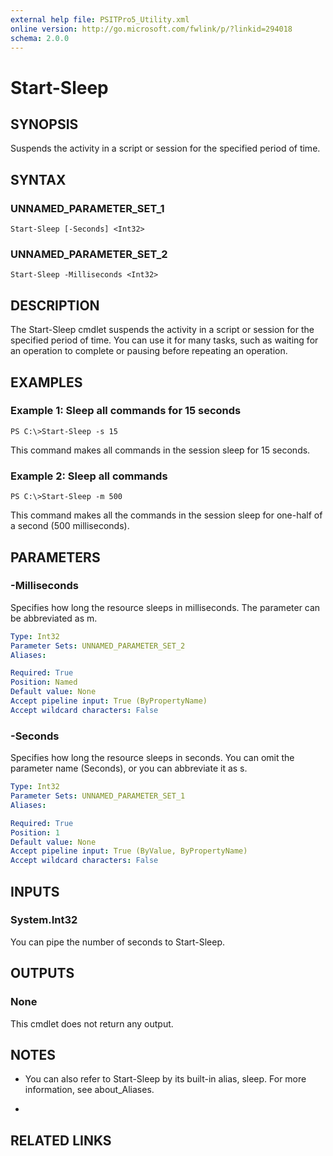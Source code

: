 ```yaml
---
external help file: PSITPro5_Utility.xml
online version: http://go.microsoft.com/fwlink/p/?linkid=294018
schema: 2.0.0
---
```


# Start-Sleep
## SYNOPSIS
Suspends the activity in a script or session for the specified period of time.

## SYNTAX

### UNNAMED_PARAMETER_SET_1
```
Start-Sleep [-Seconds] <Int32>
```

### UNNAMED_PARAMETER_SET_2
```
Start-Sleep -Milliseconds <Int32>
```

## DESCRIPTION
The Start-Sleep cmdlet suspends the activity in a script or session for the specified period of time.
You can use it for many tasks, such as waiting for an operation to complete or pausing before repeating an operation.

## EXAMPLES

### Example 1: Sleep all commands for 15 seconds
```
PS C:\>Start-Sleep -s 15
```

This command makes all commands in the session sleep for 15 seconds.

### Example 2: Sleep all commands
```
PS C:\>Start-Sleep -m 500
```

This command makes all the commands in the session sleep for one-half of a second (500 milliseconds).

## PARAMETERS

### -Milliseconds
Specifies how long the resource sleeps in milliseconds.
The parameter can be abbreviated as m.

```yaml
Type: Int32
Parameter Sets: UNNAMED_PARAMETER_SET_2
Aliases: 

Required: True
Position: Named
Default value: None
Accept pipeline input: True (ByPropertyName)
Accept wildcard characters: False
```

### -Seconds
Specifies how long the resource sleeps in seconds.
You can omit the parameter name (Seconds), or you can abbreviate it as s.

```yaml
Type: Int32
Parameter Sets: UNNAMED_PARAMETER_SET_1
Aliases: 

Required: True
Position: 1
Default value: None
Accept pipeline input: True (ByValue, ByPropertyName)
Accept wildcard characters: False
```

## INPUTS

### System.Int32
You can pipe the number of seconds to Start-Sleep.

## OUTPUTS

### None
This cmdlet does not return any output.

## NOTES
* You can also refer to Start-Sleep by its built-in alias, sleep. For more information, see about_Aliases.

*

## RELATED LINKS

